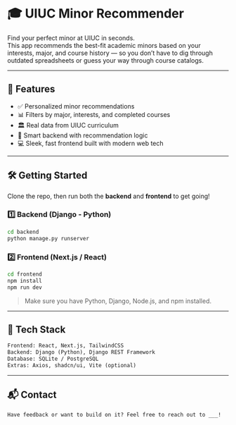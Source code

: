 # 🎓 UIUC Minor Recommender

Find your perfect minor at UIUC in seconds.  
This app recommends the best-fit academic minors based on your interests, major, and course history — so you don’t have to dig through outdated spreadsheets or guess your way through course catalogs.

---

## 🚀 Features

- ✅ Personalized minor recommendations  
- 📊 Filters by major, interests, and completed courses  
- 🏛️ Real data from UIUC curriculum  
- 🧠 Smart backend with recommendation logic  
- 💻 Sleek, fast frontend built with modern web tech  

---

## 🛠️ Getting Started

Clone the repo, then run both the **backend** and **frontend** to get going!

### 1️⃣ Backend (Django - Python)

```bash
cd backend
python manage.py runserver
````

### 2️⃣ Frontend (Next.js / React)

```bash
cd frontend
npm install
npm run dev
```

> Make sure you have Python, Django, Node.js, and npm installed.

---

## 🧩 Tech Stack

```txt
Frontend: React, Next.js, TailwindCSS  
Backend: Django (Python), Django REST Framework  
Database: SQLite / PostgreSQL  
Extras: Axios, shadcn/ui, Vite (optional)
```

---

## 📬 Contact

```txt
Have feedback or want to build on it? Feel free to reach out to ___!
```
